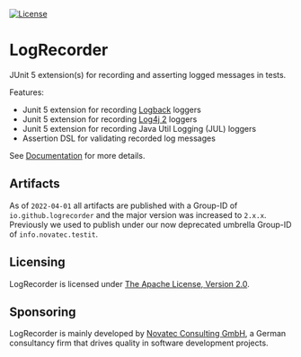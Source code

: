 [![License](https://img.shields.io/badge/License-Apache%20License%202.0-brightgreen.svg)](http://www.apache.org/licenses/LICENSE-2.0.txt)

# LogRecorder

JUnit 5 extension(s) for recording and asserting logged messages in tests.

Features:

- Junit 5 extension for recording [Logback](https://logback.qos.ch) loggers
- Junit 5 extension for recording [Log4j 2](https://logging.apache.org/log4j/2.x/index.html) loggers
- Junit 5 extension for recording Java Util Logging (JUL) loggers
- Assertion DSL for validating recorded log messages

See [Documentation](documentation) for more details.

## Artifacts

As of `2022-04-01` all artifacts are published with a Group-ID of `io.github.logrecorder` and the major version was
increased to `2.x.x`. Previously we used to publish under our now deprecated umbrella Group-ID of `info.novatec.testit`.

## Licensing

LogRecorder is licensed under [The Apache License, Version 2.0](http://www.apache.org/licenses/LICENSE-2.0.txt).

## Sponsoring

LogRecorder is mainly developed by [Novatec Consulting GmbH](http://www.novatec-gmbh.de/), a German consultancy firm
that drives quality in software development projects.
